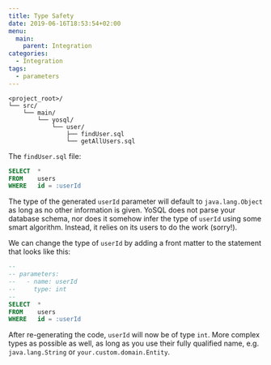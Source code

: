 ```yaml
---
title: Type Safety
date: 2019-06-16T18:53:54+02:00
menu:
  main:
    parent: Integration
categories:
  - Integration
tags:
  - parameters
---
```


```
<project_root>/
└── src/
    └── main/
        └── yosql/
            └── user/
                ├── findUser.sql
                └── getAllUsers.sql
```

The `findUser.sql` file:

```sql
SELECT  *
FROM    users
WHERE   id = :userId
```

The type of the generated `userId` parameter will default to `java.lang.Object` as long as no other information is 
given. YoSQL does not parse your database schema, nor does it somehow infer the type of `userId` using some smart 
algorithm. Instead, it relies on its users to do the work (sorry!).

We can change the type of `userId` by adding a front matter to the statement that looks like this:

```sql
--
-- parameters:
--   - name: userId
--     type: int
--
SELECT  *
FROM    users
WHERE   id = :userId
```

After re-generating the code, `userId` will now be of type `int`. More complex types as possible as well, as long as 
you use their fully qualified name, e.g. `java.lang.String` or `your.custom.domain.Entity`.
